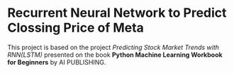 # Recurrent Neural Network to Predict Clossing Price of Meta

This project is based on the project *Predicting Stock Market Trends with RNN(LSTM)* presented on the book **Python Machine Learning Workbook for Beginners** by AI PUBLISHING.
